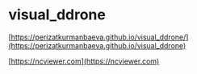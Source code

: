 # visual_ddrone

[https://perizatkurmanbaeva.github.io/visual_ddrone/](https://perizatkurmanbaeva.github.io/visual_ddrone)

[https://ncviewer.com](https://ncviewer.com)
